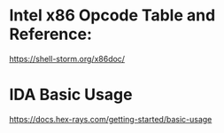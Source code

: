 # Intel x86 Opcode Table and Reference:
https://shell-storm.org/x86doc/
# IDA Basic Usage
https://docs.hex-rays.com/getting-started/basic-usage
